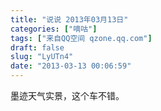 ```yaml
---
title: "说说 2013年03月13日"
categories: ["嘀咕"]
tags: ["来自QQ空间 qzone.qq.com"]
draft: false
slug: "LyUTn4"
date: "2013-03-13 00:06:59"
---
```


墨迹天气实景，这个车不错。
